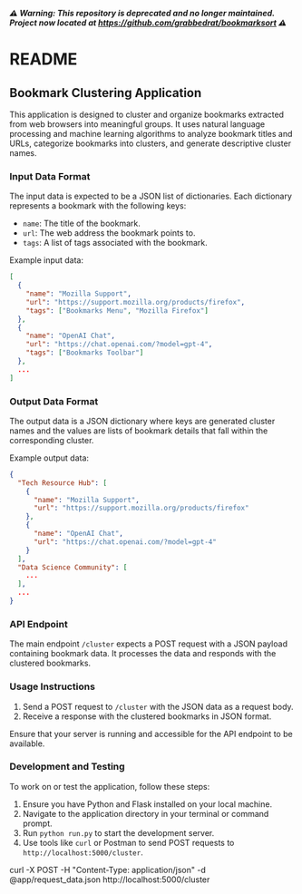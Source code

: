 ***⚠️ Warning: This repository is deprecated and no longer maintained. Project now located at https://github.com/grabbedrat/bookmarksort ⚠️***
# README

## Bookmark Clustering Application

This application is designed to cluster and organize bookmarks extracted from web browsers into meaningful groups. It uses natural language processing and machine learning algorithms to analyze bookmark titles and URLs, categorize bookmarks into clusters, and generate descriptive cluster names.

### Input Data Format

The input data is expected to be a JSON list of dictionaries. Each dictionary represents a bookmark with the following keys:

- `name`: The title of the bookmark.
- `url`: The web address the bookmark points to.
- `tags`: A list of tags associated with the bookmark.

Example input data:
```json
[
  {
    "name": "Mozilla Support",
    "url": "https://support.mozilla.org/products/firefox",
    "tags": ["Bookmarks Menu", "Mozilla Firefox"]
  },
  {
    "name": "OpenAI Chat",
    "url": "https://chat.openai.com/?model=gpt-4",
    "tags": ["Bookmarks Toolbar"]
  },
  ...
]
```

### Output Data Format

The output data is a JSON dictionary where keys are generated cluster names and the values are lists of bookmark details that fall within the corresponding cluster.

Example output data:
```json
{
  "Tech Resource Hub": [
    {
      "name": "Mozilla Support",
      "url": "https://support.mozilla.org/products/firefox"
    },
    {
      "name": "OpenAI Chat",
      "url": "https://chat.openai.com/?model=gpt-4"
    }
  ],
  "Data Science Community": [
    ...
  ],
  ...
}
```

### API Endpoint

The main endpoint `/cluster` expects a POST request with a JSON payload containing bookmark data. It processes the data and responds with the clustered bookmarks.

### Usage Instructions

1. Send a POST request to `/cluster` with the JSON data as a request body.
2. Receive a response with the clustered bookmarks in JSON format.

Ensure that your server is running and accessible for the API endpoint to be available.

### Development and Testing

To work on or test the application, follow these steps:

1. Ensure you have Python and Flask installed on your local machine.
2. Navigate to the application directory in your terminal or command prompt.
3. Run `python run.py` to start the development server.
4. Use tools like `curl` or Postman to send POST requests to `http://localhost:5000/cluster`.


curl -X POST -H "Content-Type: application/json" -d @app/request_data.json http://localhost:5000/cluster